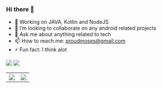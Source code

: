 ### Hi there 👋

- 🌱 Working on JAVA, Kotlin and NodeJS
- 👯 I’m looking to collaborate on any android related projects
- 💬 Ask me about anything related to tech
- 📫 How to reach me: proudmoses@gmail.com
- ⚡ Fun fact: I think alot

<img src ="https://github-readme-stats.vercel.app/api?username=MosesWangira&&show_icons=true&title_color=ffffff&icon_color=bb2acf&text_color=daf7dc&bg_color=151515"/>     
<img src = "https://github-readme-stats.vercel.app/api/top-langs/?username=MosesWangira&hide=html&layout=compact&theme=dark"/>

<table style="none">
  <tr>
    <th><img src ="https://github-readme-stats.vercel.app/api?username=MosesWangira&&show_icons=true&title_color=ffffff&icon_color=bb2acf&text_color=daf7dc&bg_color=151515"/> </th>
    <th><img src = "https://github-readme-stats.vercel.app/api/top-langs/?username=MosesWangira&hide=html&layout=compact&theme=dark"/>
</th>
  </tr>
</table>

